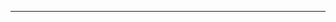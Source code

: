 <!--
CO_OP_TRANSLATOR_METADATA:
{
  "original_hash": "c747db3d4bb981e919b7f3e5a4504269",
  "translation_date": "2025-08-27T13:15:51+00:00",
  "source_file": "04-PracticalSamples/foundrylocal/README.md",
  "language_code": "fr"
}
-->


---

